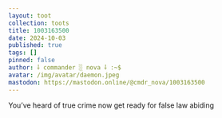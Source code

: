 ```yaml
---
layout: toot
collection: toots
title: 1003163500
date: 2024-10-03
published: true
tags: []
pinned: false
author: ⸸ commander ░ nova ⸸ :~$
avatar: /img/avatar/daemon.jpeg
mastodon: https://mastodon.online/@cmdr_nova/1003163500
---
```


You’ve heard of true crime now get ready for false law abiding
